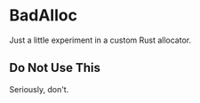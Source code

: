 # BadAlloc

Just a little experiment in a custom Rust allocator.


## Do Not Use This

Seriously, don't.
